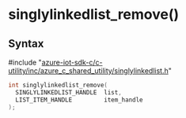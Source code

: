 # singlylinkedlist_remove()

## Syntax

\#include "[azure-iot-sdk-c/c-utility/inc/azure_c_shared_utility/singlylinkedlist.h](../iot-c-ref-singlylinkedlist-h.md)"  
```C
int singlylinkedlist_remove(
  SINGLYLINKEDLIST_HANDLE  list,
  LIST_ITEM_HANDLE         item_handle
);
```

